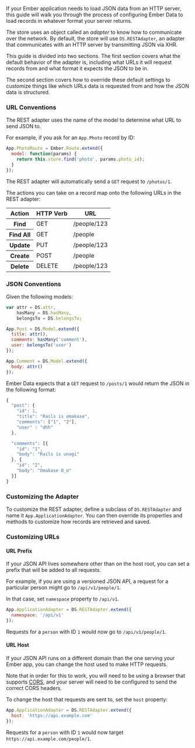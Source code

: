 If your Ember application needs to load JSON data from an HTTP
server, this guide will walk you through the process of configuring
Ember Data to load records in whatever format your server returns.

The store uses an object called an _adapter_ to know how to
communicate over the network. By default, the store will use
`DS.RESTAdapter`, an adapter that communicates with an HTTP server by
transmitting JSON via XHR.

This guide is divided into two sections. The first section covers what
the default behavior of the adapter is, including what URLs it will
request records from and what format it expects the JSON to be in.

The second section covers how to override these default settings to
customize things like which URLs data is requested from and how the JSON
data is structured.

### URL Conventions

The REST adapter uses the name of the model to determine what URL to
send JSON to.

For example, if you ask for an `App.Photo` record by ID:

```js
App.PhotoRoute = Ember.Route.extend({
  model: function(params) {
    return this.store.find('photo', params.photo_id);
  }
});
```

The REST adapter will automatically send a `GET` request to `/photos/1`.

The actions you can take on a record map onto the following URLs in the
REST adapter:

<table>
  <thead>
    <tr><th>Action</th><th>HTTP Verb</th><th>URL</th></tr>
  </thead>
  <tbody>
    <tr><th>Find</th><td>GET</td><td>/people/123</td></tr>
    <tr><th>Find All</th><td>GET</td><td>/people</td></tr>
    <tr><th>Update</th><td>PUT</td><td>/people/123</td></tr>
    <tr><th>Create</th><td>POST</td><td>/people</td></tr>
    <tr><th>Delete</th><td>DELETE</td><td>/people/123</td></tr>
  </tbody>
</table>

### JSON Conventions

Given the following models:

```js
var attr = DS.attr,
    hasMany = DS.hasMany,
    belongsTo = DS.belongsTo;

App.Post = DS.Model.extend({
  title: attr(),
  comments: hasMany('comment'),
  user: belongsTo('user')
});

App.Comment = DS.Model.extend({
  body: attr()
});
```

Ember Data expects that a `GET` request to `/posts/1` would
return the JSON in the following format:

```js
{
  "post": {
    "id": 1,
    "title": "Rails is omakase",
    "comments": ["1", "2"],
    "user" : "dhh"
  },

  "comments": [{
    "id": "1",
    "body": "Rails is unagi"
  }, {
    "id": "2",
    "body": "Omakase O_o"
  }]
}
```

### Customizing the Adapter

To customize the REST adapter, define a subclass of `DS.RESTAdapter` and
name it `App.ApplicationAdapter`. You can then override its properties
and methods to customize how records are retrieved and saved.

### Customizing URLs

#### URL Prefix

If your JSON API lives somewhere other than on the host root,
you can set a prefix that will be added to all requests.

For example, if you are using a versioned JSON API, a request for a
particular person might go to `/api/v1/people/1`.

In that case, set `namespace` property to `/api/v1`.

```js
App.ApplicationAdapter = DS.RESTAdapter.extend({
  namespace: '/api/v1'
});
```

Requests for a `person` with ID `1`  would now go to `/api/v1/people/1`.

#### URL Host

If your JSON API runs on a different domain than the one serving your
Ember app, you can change the host used to make HTTP requests.

Note that in order for this to work, you will need to be using a browser
that supports [CORS](http://www.html5rocks.com/en/tutorials/cors/), and
your server will need to be configured to send the correct CORS headers.

To change the host that requests are sent to, set the `host` property:

```js
App.ApplicationAdapter = DS.RESTAdapter.extend({
  host: 'https://api.example.com'
});
```

Requests for a `person` with ID `1` would now target `https://api.example.com/people/1`.
